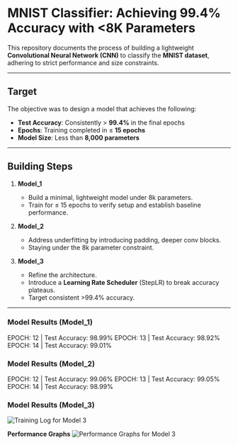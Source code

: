 # MNIST Classifier: Achieving 99.4% Accuracy with <8K Parameters

This repository documents the process of building a lightweight **Convolutional Neural Network (CNN)** to classify the **MNIST dataset**, adhering to strict performance and size constraints.

---

## Target

The objective was to design a model that achieves the following:

- **Test Accuracy**: Consistently > **99.4%** in the final epochs  
- **Epochs**: Training completed in ≤ **15 epochs**  
- **Model Size**: Less than **8,000 parameters**  

---

## Building Steps


1. **Model_1**  
   - Build a minimal, lightweight model under 8k parameters.  
   - Train for ≤ 15 epochs to verify setup and establish baseline performance.  

2. **Model_2**  
   - Address underfitting by introducing padding, deeper conv blocks.  
   - Staying under the 8k parameter constraint.  

3. **Model_3**  
   - Refine the architecture.  
   - Introduce a **Learning Rate Scheduler** (StepLR) to break accuracy plateaus.  
   - Target consistent >99.4% accuracy.  

---
### Model Results (Model_1)

EPOCH: 12 | Test Accuracy: 98.99%
EPOCH: 13 | Test Accuracy: 98.92%
EPOCH: 14 | Test Accuracy: 99.01%

### Model Results (Model_2)

EPOCH: 12 | Test Accuracy: 99.06%
EPOCH: 13 | Test Accuracy: 99.05%
EPOCH: 14 | Test Accuracy: 98.99%

### Model Results (Model_3)

![Training Log for Model 3](https://drive.google.com/file/d/1QsUg-plz8ZN8t3FZDiMfTI9X-iOjSgGR/view?usp=sharing)

**Performance Graphs**
![Performance Graphs for Model 3](https://drive.google.com/file/d/1a0t0otp-jivQI6_1twzfuMRFZenmBaOp/view?usp=sharing)


